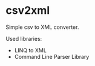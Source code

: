 csv2xml
=======

Simple csv to XML converter.

Used libraries:
* LINQ to XML
* Command Line Parser Library
